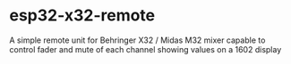 # esp32-x32-remote
A simple remote unit for Behringer X32 / Midas M32 mixer capable to control fader and mute of each channel showing values on a 1602 display
